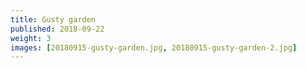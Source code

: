 ```yaml
---
title: Gusty garden
published: 2018-09-22
weight: 3
images: [20180915-gusty-garden.jpg, 20180915-gusty-garden-2.jpg]
---
```

